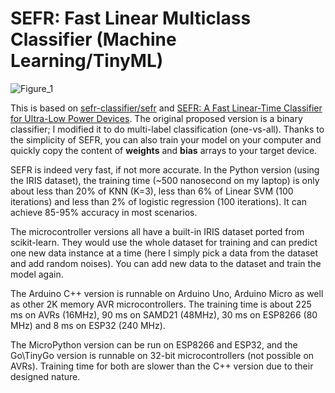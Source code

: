 # SEFR: Fast Linear Multiclass Classifier (Machine Learning/TinyML)

![Figure_1](https://user-images.githubusercontent.com/44191076/93507582-75f65800-f950-11ea-802b-53d785677233.png)

This is based on [sefr-classifier/sefr](https://github.com/sefr-classifier/sefr) and [SEFR: A Fast Linear-Time Classifier for Ultra-Low Power Devices](https://arxiv.org/abs/2006.04620). The original proposed version is a binary classifier; I modified it to do multi-label classification (one-vs-all). Thanks to the simplicity of SEFR, you can also train your model on your computer and quickly copy the content of **weights** and **bias** arrays to your target device.

SEFR is indeed very fast, if not more accurate. In the Python version (using the IRIS dataset), the training time (~500 nanosecond on my laptop) is only about less than 20% of KNN (K=3), less than 6% of Linear SVM (100 iterations) and less than 2% of logistic regression (100 iterations). It can achieve 85-95% accuracy in most scenarios. 

The microcontroller versions all have a built-in IRIS dataset ported from scikit-learn. They would use the whole dataset for training and can predict one new data instance at a time (here I simply pick a data from the dataset and add random noises). You can add new data to the dataset and train the model again.

The Arduino C++ version is runnable on Arduino Uno, Arduino Micro as well as other 2K memory AVR microcontrollers. The training time is about 225 ms on AVRs (16MHz), 90 ms on SAMD21 (48MHz), 30 ms on ESP8266 (80 MHz) and 8 ms on ESP32 (240 MHz).

The MicroPython version can be run on ESP8266 and ESP32, and the Go\TinyGo version is runnable on 32-bit microcontrollers (not possible on AVRs). Training time for both are slower than the C++ version due to their designed nature.
